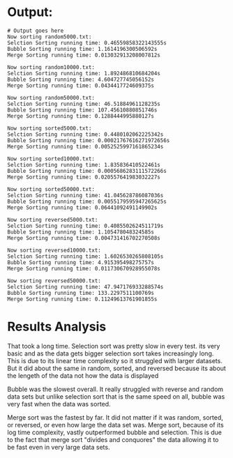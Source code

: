 # Output:

```
# Output goes here
Now sorting random5000.txt:
Selction Sorting running time: 0.46559858322143555s
Bubble Sorting running time: 1.1614196300506592s
Merge Sorting running time: 0.013032913208007812s

Now sorting random10000.txt:
Selction Sorting running time: 1.892486810684204s
Bubble Sorting running time: 4.604727745056152s
Merge Sorting running time: 0.0434417724609375s

Now sorting random50000.txt:
Selction Sorting running time: 46.51884961128235s
Bubble Sorting running time: 107.45610880851746s
Merge Sorting running time: 0.1288444995880127s

Now sorting sorted5000.txt:
Selction Sorting running time: 0.4480102062225342s
Bubble Sorting running time: 0.00021767616271972656s
Merge Sorting running time: 0.0052525997161865234s

Now sorting sorted10000.txt:
Selction Sorting running time: 1.835836410522461s
Bubble Sorting running time: 0.0005686283111572266s
Merge Sorting running time: 0.020557641983032227s

Now sorting sorted50000.txt:
Selction Sorting running time: 41.045628786087036s
Bubble Sorting running time: 0.0055179595947265625s
Merge Sorting running time: 0.06441092491149902s

Now sorting reversed5000.txt:
Selction Sorting running time: 0.4085502624511719s
Bubble Sorting running time: 1.105478048324585s
Merge Sorting running time: 0.004731416702270508s

Now sorting reversed10000.txt:
Selction Sorting running time: 1.6026530265808105s
Bubble Sorting running time: 4.915395498275757s
Merge Sorting running time: 0.011730670928955078s

Now sorting reversed50000.txt:
Selction Sorting running time: 47.947176933288574s
Bubble Sorting running time: 133.2297511100769s
Merge Sorting running time: 0.11249613761901855s

```


# Results Analysis
That took a long time. Selection sort was pretty slow in every test. its very basic and as the data gets bigger selection sort takes increasingly long. This is due to its linear time complexity so it struggled with larger datasets. But it did about the same in random, sorted, and reversed because its about the lengeth of the data not how the data is displayed

Bubble was the slowest overall. It really struggled with reverse and random data sets but unlike selection sort that is the same speed on all, bubble was very fast when the data was sorted.

Merge sort was the fastest by far. It did not matter if it was random, sorted, or reversed, or even how large the data set was. Merge sort, because of its log time complexity, vastly outperformed bubble and selection. This is due to the fact that merge sort "divides and conquores" the data allowing it to be fast even in very large data sets.
